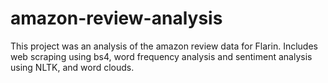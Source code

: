 # amazon-review-analysis
This project was an analysis of the amazon review data for Flarin. Includes web scraping using bs4, word frequency analysis and sentiment analysis using NLTK, and word clouds.
